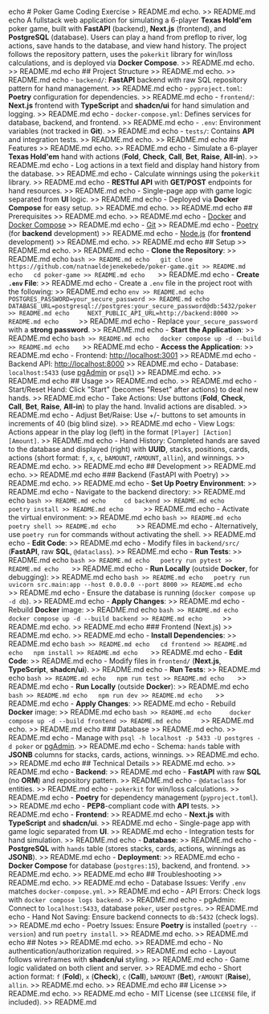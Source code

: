 echo # Poker Game Coding Exercise > README.md
echo. >> README.md
echo A fullstack web application for simulating a 6-player **Texas Hold'em** poker game, built with **FastAPI** (backend), **Next.js** (frontend), and **PostgreSQL** (database). Users can play a hand from preflop to river, log actions, save hands to the database, and view hand history. The project follows the repository pattern, uses the `pokerkit` library for win/loss calculations, and is deployed via **Docker Compose**. >> README.md
echo. >> README.md
echo ## Project Structure >> README.md
echo. >> README.md
echo - `backend/`: **FastAPI** backend with raw SQL repository pattern for hand management. >> README.md
echo   - `pyproject.toml`: **Poetry** configuration for dependencies. >> README.md
echo - `frontend/`: **Next.js** frontend with **TypeScript** and **shadcn/ui** for hand simulation and logging. >> README.md
echo - `docker-compose.yml`: Defines services for database, backend, and frontend. >> README.md
echo - `.env`: Environment variables (not tracked in **Git**). >> README.md
echo - `tests/`: Contains **API** and integration tests. >> README.md
echo. >> README.md
echo ## Features >> README.md
echo. >> README.md
echo - Simulate a 6-player **Texas Hold'em** hand with actions (**Fold**, **Check**, **Call**, **Bet**, **Raise**, **All-in**). >> README.md
echo - Log actions in a text field and display hand history from the database. >> README.md
echo - Calculate winnings using the `pokerkit` library. >> README.md
echo - **RESTful API** with **GET/POST** endpoints for hand resources. >> README.md
echo - Single-page app with game logic separated from **UI** logic. >> README.md
echo - Deployed via **Docker Compose** for easy setup. >> README.md
echo. >> README.md
echo ## Prerequisites >> README.md
echo. >> README.md
echo - [Docker](https://www.docker.com/get-started) and [Docker Compose](https://docs.docker.com/compose/install/) >> README.md
echo - [Git](https://git-scm.com/downloads) >> README.md
echo - [Poetry](https://python-poetry.org/docs/#installation) (for **backend** development) >> README.md
echo - [Node.js](https://nodejs.org/) (for **frontend** development) >> README.md
echo. >> README.md
echo ## Setup >> README.md
echo. >> README.md
echo - **Clone the Repository**: >> README.md
echo   ```bash >> README.md
echo   git clone https://github.com/natnaeldejenekebede/poker-game.git >> README.md
echo   cd poker-game >> README.md
echo   ``` >> README.md
echo - **Create `.env` File**: >> README.md
echo   - Create a `.env` file in the project root with the following: >> README.md
echo     ```env >> README.md
echo     POSTGRES_PASSWORD=your_secure_password >> README.md
echo     DATABASE_URL=postgresql://postgres:your_secure_password@db:5432/poker >> README.md
echo     NEXT_PUBLIC_API_URL=http://backend:8000 >> README.md
echo     ``` >> README.md
echo   - Replace `your_secure_password` with a **strong password**. >> README.md
echo - **Start the Application**: >> README.md
echo   ```bash >> README.md
echo   docker compose up -d --build >> README.md
echo   ``` >> README.md
echo - **Access the Application**: >> README.md
echo   - Frontend: [http://localhost:3001](http://localhost:3001) >> README.md
echo   - Backend API: [http://localhost:8000](http://localhost:8000) >> README.md
echo   - Database: `localhost:5433` (use [pgAdmin](https://www.pgadmin.org/) or `psql`) >> README.md
echo. >> README.md
echo ## Usage >> README.md
echo. >> README.md
echo - Start/Reset Hand: Click "Start" (becomes "Reset" after actions) to deal new hands. >> README.md
echo - Take Actions: Use buttons (**Fold**, **Check**, **Call**, **Bet**, **Raise**, **All-in**) to play the hand. Invalid actions are disabled. >> README.md
echo - Adjust Bet/Raise: Use +/- buttons to set amounts in increments of 40 (big blind size). >> README.md
echo - View Logs: Actions appear in the play log (left) in the format `[Player] [Action] [Amount]`. >> README.md
echo - Hand History: Completed hands are saved to the database and displayed (right) with **UUID**, stacks, positions, cards, actions (short format: `f`, `x`, `c`, `bAMOUNT`, `rAMOUNT`, `allin`), and winnings. >> README.md
echo. >> README.md
echo ## Development >> README.md
echo. >> README.md
echo ### Backend (FastAPI with Poetry) >> README.md
echo. >> README.md
echo - **Set Up Poetry Environment**: >> README.md
echo   - Navigate to the backend directory: >> README.md
echo     ```bash >> README.md
echo     cd backend >> README.md
echo     poetry install >> README.md
echo     ``` >> README.md
echo   - Activate the virtual environment: >> README.md
echo     ```bash >> README.md
echo     poetry shell >> README.md
echo     ``` >> README.md
echo   - Alternatively, use `poetry run` for commands without activating the shell. >> README.md
echo - **Edit Code**: >> README.md
echo   - Modify files in `backend/src/` (**FastAPI**, raw **SQL**, `@dataclass`). >> README.md
echo - **Run Tests**: >> README.md
echo   ```bash >> README.md
echo   poetry run pytest >> README.md
echo   ``` >> README.md
echo - **Run Locally** (outside **Docker**, for debugging): >> README.md
echo   ```bash >> README.md
echo   poetry run uvicorn src.main:app --host 0.0.0.0 --port 8000 >> README.md
echo   ``` >> README.md
echo   - Ensure the database is running (`docker compose up -d db`). >> README.md
echo - **Apply Changes**: >> README.md
echo   - Rebuild **Docker** image: >> README.md
echo     ```bash >> README.md
echo     docker compose up -d --build backend >> README.md
echo     ``` >> README.md
echo. >> README.md
echo ### Frontend (Next.js) >> README.md
echo. >> README.md
echo - **Install Dependencies**: >> README.md
echo   ```bash >> README.md
echo   cd frontend >> README.md
echo   npm install >> README.md
echo   ``` >> README.md
echo - **Edit Code**: >> README.md
echo   - Modify files in `frontend/` (**Next.js**, **TypeScript**, **shadcn/ui**). >> README.md
echo - **Run Tests**: >> README.md
echo   ```bash >> README.md
echo   npm run test >> README.md
echo   ``` >> README.md
echo - **Run Locally** (outside **Docker**): >> README.md
echo   ```bash >> README.md
echo   npm run dev >> README.md
echo   ``` >> README.md
echo - **Apply Changes**: >> README.md
echo   - Rebuild **Docker** image: >> README.md
echo     ```bash >> README.md
echo     docker compose up -d --build frontend >> README.md
echo     ``` >> README.md
echo. >> README.md
echo ### Database >> README.md
echo. >> README.md
echo - Manage with `psql -h localhost -p 5433 -U postgres -d poker` or [pgAdmin](https://www.pgadmin.org/). >> README.md
echo - Schema: `hands` table with **JSONB** columns for stacks, cards, actions, winnings. >> README.md
echo. >> README.md
echo ## Technical Details >> README.md
echo. >> README.md
echo - **Backend**: >> README.md
echo   - **FastAPI** with raw **SQL** (no **ORM**) and repository pattern. >> README.md
echo   - `@dataclass` for entities. >> README.md
echo   - `pokerkit` for win/loss calculations. >> README.md
echo   - **Poetry** for dependency management (`pyproject.toml`). >> README.md
echo   - **PEP8**-compliant code with **API** tests. >> README.md
echo - **Frontend**: >> README.md
echo   - **Next.js** with **TypeScript** and **shadcn/ui**. >> README.md
echo   - Single-page app with game logic separated from **UI**. >> README.md
echo   - Integration tests for hand simulation. >> README.md
echo - **Database**: >> README.md
echo   - **PostgreSQL** with `hands` table (stores stacks, cards, actions, winnings as **JSONB**). >> README.md
echo - **Deployment**: >> README.md
echo   - **Docker Compose** for database (`postgres:15`), backend, and frontend. >> README.md
echo. >> README.md
echo ## Troubleshooting >> README.md
echo. >> README.md
echo - Database Issues: Verify `.env` matches `docker-compose.yml`. >> README.md
echo - API Errors: Check logs with `docker compose logs backend`. >> README.md
echo - pgAdmin: Connect to `localhost:5433`, database `poker`, user `postgres`. >> README.md
echo - Hand Not Saving: Ensure backend connects to `db:5432` (check logs). >> README.md
echo - Poetry Issues: Ensure **Poetry** is installed (`poetry --version`) and run `poetry install`. >> README.md
echo. >> README.md
echo ## Notes >> README.md
echo. >> README.md
echo - No authentication/authorization required. >> README.md
echo - Layout follows wireframes with **shadcn/ui** styling. >> README.md
echo - Game logic validated on both client and server. >> README.md
echo - Short action format: `f` (**Fold**), `x` (**Check**), `c` (**Call**), `bAMOUNT` (**Bet**), `rAMOUNT` (**Raise**), `allin`. >> README.md
echo. >> README.md
echo ## License >> README.md
echo. >> README.md
echo - MIT License (see `LICENSE` file, if included). >> README.md
